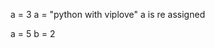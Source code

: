 <!-- Object types/data types -->

a = 3
a = "python with viplove"
a is re assigned

a = 5
b = 2               